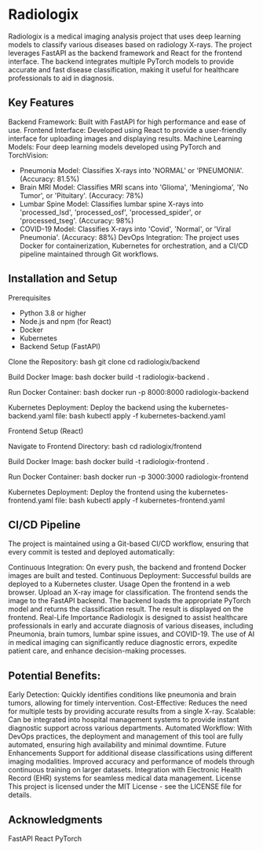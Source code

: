 # Radiologix
Radiologix is a medical imaging analysis project that uses deep learning models to classify various diseases based on radiology X-rays. The project leverages FastAPI as the backend framework and React for the frontend interface. The backend integrates multiple PyTorch models to provide accurate and fast disease classification, making it useful for healthcare professionals to aid in diagnosis.

## Key Features

Backend Framework: Built with FastAPI for high performance and ease of use.
Frontend Interface: Developed using React to provide a user-friendly interface for uploading images and displaying results.
Machine Learning Models: Four deep learning models developed using PyTorch and TorchVision:
- Pneumonia Model: Classifies X-rays into 'NORMAL' or 'PNEUMONIA'. (Accuracy: 81.5%)
- Brain MRI Model: Classifies MRI scans into 'Glioma', 'Meningioma', 'No Tumor', or 'Pituitary'. (Accuracy: 78%)
- Lumbar Spine Model: Classifies lumbar spine X-rays into 'processed_lsd', 'processed_osf', 'processed_spider', or 'processed_tseg'. (Accuracy: 98%)
- COVID-19 Model: Classifies X-rays into 'Covid', 'Normal', or 'Viral Pneumonia'. (Accuracy: 88%)
DevOps Integration: The project uses Docker for containerization, Kubernetes for orchestration, and a CI/CD pipeline maintained through Git workflows.

## Installation and Setup
Prerequisites
- Python 3.8 or higher
- Node.js and npm (for React)
- Docker
- Kubernetes
- Backend Setup (FastAPI)

Clone the Repository:
bash
git clone <repository-url>
cd radiologix/backend

Build Docker Image:
bash
docker build -t radiologix-backend .

Run Docker Container:
bash
docker run -p 8000:8000 radiologix-backend

Kubernetes Deployment:
Deploy the backend using the kubernetes-backend.yaml file:
bash
kubectl apply -f kubernetes-backend.yaml

Frontend Setup (React)

Navigate to Frontend Directory:
bash
cd radiologix/frontend

Build Docker Image:
bash
docker build -t radiologix-frontend .

Run Docker Container:
bash
docker run -p 3000:3000 radiologix-frontend

Kubernetes Deployment:
Deploy the frontend using the kubernetes-frontend.yaml file:
bash
kubectl apply -f kubernetes-frontend.yaml

## CI/CD Pipeline
The project is maintained using a Git-based CI/CD workflow, ensuring that every commit is tested and deployed automatically:

Continuous Integration: On every push, the backend and frontend Docker images are built and tested.
Continuous Deployment: Successful builds are deployed to a Kubernetes cluster.
Usage
Open the frontend in a web browser.
Upload an X-ray image for classification.
The frontend sends the image to the FastAPI backend.
The backend loads the appropriate PyTorch model and returns the classification result.
The result is displayed on the frontend.
Real-Life Importance
Radiologix is designed to assist healthcare professionals in early and accurate diagnosis of various diseases, including Pneumonia, brain tumors, lumbar spine issues, and COVID-19. The use of AI in medical imaging can significantly reduce diagnostic errors, expedite patient care, and enhance decision-making processes.

## Potential Benefits:
Early Detection: Quickly identifies conditions like pneumonia and brain tumors, allowing for timely intervention.
Cost-Effective: Reduces the need for multiple tests by providing accurate results from a single X-ray.
Scalable: Can be integrated into hospital management systems to provide instant diagnostic support across various departments.
Automated Workflow: With DevOps practices, the deployment and management of this tool are fully automated, ensuring high availability and minimal downtime.
Future Enhancements
Support for additional disease classifications using different imaging modalities.
Improved accuracy and performance of models through continuous training on larger datasets.
Integration with Electronic Health Record (EHR) systems for seamless medical data management.
License
This project is licensed under the MIT License - see the LICENSE file for details.

## Acknowledgments
FastAPI
React
PyTorch